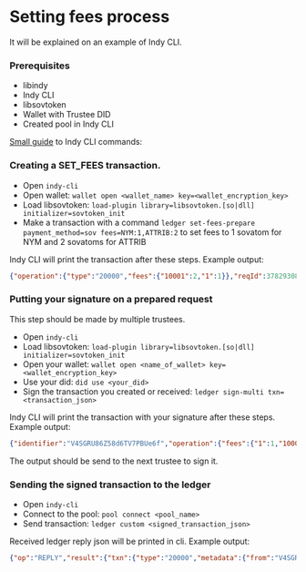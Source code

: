 # Setting fees process

It will be explained on an example of Indy CLI.

### Prerequisites

* libindy
* Indy CLI
* libsovtoken
* Wallet with Trustee DID
* Created pool in Indy CLI

[Small guide](https://github.com/hyperledger/indy-sdk/tree/master/docs/design/001-cli#commands) to Indy CLI commands: 

### Creating a SET_FEES transaction.

* Open `indy-cli`
* Open wallet: `wallet open <wallet_name> key=<wallet_encryption_key>`
* Load libsovtoken: `load-plugin library=libsovtoken.[so|dll] initializer=sovtoken_init`
* Make a transaction with a command `ledger set-fees-prepare payment_method=sov fees=NYM:1,ATTRIB:2` to set fees to 1 sovatom for NYM and 2 sovatoms for ATTRIB

Indy CLI will print the transaction after these steps. Example output:

```json
{"operation":{"type":"20000","fees":{"10001":2,"1":1}},"reqId":3782930813,"protocolVersion":2,"identifier":"V4SGRU86Z58d6TV7PBUe6f"}
```

### Putting your signature on a prepared request

This step should be made by multiple trustees.

* Open `indy-cli`
* Load libsovtoken: `load-plugin library=libsovtoken.[so|dll] initializer=sovtoken_init`
* Open your wallet: `wallet open <name_of_wallet> key=<wallet_encryption_key>`
* Use your did: `did use <your_did>`
* Sign the transaction you created or received: `ledger sign-multi txn=<transaction_json>`

Indy CLI will print the transaction with your signature after these steps. Example output:

```json
{"identifier":"V4SGRU86Z58d6TV7PBUe6f","operation":{"fees":{"1":1,"10001":2},"type":"20000"},"protocolVersion":2,"reqId":3782930813,"signatures":{"V4SGRU86Z58d6TV7PBUe6f":"DpiKv5n5es9yTkPv1py8mMb6PtL1tWrYdpVS9qp5bJ6GtNPRfNME8ThAbxW7hFbAPfsDzQsBMMEarJ4qDS4CgEF"}}
```

The output should be send to the next trustee to sign it.

### Sending the signed transaction to the ledger

* Open `indy-cli`
* Connect to the pool: `pool connect <pool_name>`
* Send transaction: `ledger custom <signed_transaction_json>`

Received ledger reply json will be printed in cli. Example output:

```json
{"op":"REPLY","result":{"txn":{"type":"20000","metadata":{"from":"V4SGRU86Z58d6TV7PBUe6f","reqId":3782930813,"digest":"94952d32bd83f1b63fed28cb502b704fd225cb02dca3cb02f4ebab94f2168370"},"data":{"fees":{"1":1,"10001":2}},"protocolVersion":2},"reqSignature":{"type":"ED25519","values":[{"value":"CFvstbmLLbWL2dtNxPiDkSR2v4aB7ADX41t3hVk4uvsnjVRXSFSwGs7KXcVdVQU9Qgzpp7moLdfKbjsD2QbwW8q","from":"4kyq92WXWVPKARnou6kWr7"},{"value":"YsNUcj1Hkpjfiykqs4C2nRqr8P8Xet2AZthQWgtjKEFxotYR99zHXQxRTBfzD4BRzUx7eL19HvrGdP495wmcrAb","from":"FT5Rx4RZZrVF1SjXtwcX7g"},{"value":"DpiKv5n5es9yTkPv1py8mMb6PtL1tWrYdpVS9qp5bJ6GtNPRfNME8ThAbxW7hFbAPfsDzQsBMMEarJ4qDS4CgEF","from":"V4SGRU86Z58d6TV7PBUe6f"}]},"auditPath":["FXoJDLDmTtc8x4FuNUZyazMTnHeEdqRMrkqiaUg9BivZ","hya3KgvwSti8uwbMv3h4yog6pu7ufSaM37EQFoikyp5","SmgEKUnFjZhC4FbaGwVfipvQMVyHyDW4BxzLSWYhkY2","Hf3CrReW4qNNGrShjpru6VLkfr5eCQn1YCYtuTePX3BD","3JxvbWb6zv7Vsj152frDKezsMGEwgjxCu6AcbPhZM5rq"],"ver":"1","rootHash":"Fg8uKJozQUAgKhjLvNTdPk3ZbduhjRju9pVjcyvXo8n2","txnMetadata":{"txnTime":1536940234,"seqNo":317}}}
```